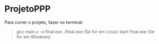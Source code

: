 # ProjetoPPP

Para correr o projeto, fazer no terminal:

> gcc main.c -o final.exe
> ./final.exe         (Se for em Linux)
> start final.exe     (Se for em Windows)

